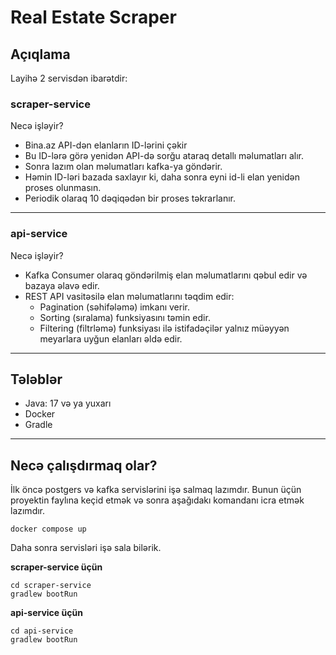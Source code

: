 # Real Estate Scraper

## Açıqlama

Layihə 2 servisdən ibarətdir:

### scraper-service

Necə işləyir?

* Bina.az API-dən elanların ID-lərini çəkir 
* Bu ID-lərə görə yenidən API-də sorğu ataraq detallı məlumatları alır. 
* Sonra lazım olan məlumatları kafka-ya göndərir.
* Həmin ID-ləri bazada saxlayır ki, daha sonra eyni id-li elan yenidən proses olunmasın.
* Periodik olaraq 10 dəqiqədən bir proses təkrarlanır.
---
### api-service

Necə işləyir?

* Kafka Consumer olaraq göndərilmiş elan məlumatlarını qəbul edir və bazaya əlavə edir.
* REST API vasitəsilə elan məlumatlarını təqdim edir:
  * Pagination (səhifələmə) imkanı verir.
  * Sorting (sıralama) funksiyasını təmin edir.
  * Filtering (filtrləmə) funksiyası ilə istifadəçilər yalnız müəyyən meyarlara uyğun elanları əldə edir.

---

## Tələblər

* Java: 17 və ya yuxarı
* Docker
* Gradle

----

## Necə çalışdırmaq olar?

İlk öncə postgers və kafka servislərini işə salmaq lazımdır. 
Bunun üçün proyektin faylına keçid etmək və sonra  aşağıdakı komandanı icra etmək lazımdır.

```
docker compose up
```

Daha sonra servisləri işə sala bilərik.

**scraper-service üçün**

```
cd scraper-service
gradlew bootRun
```

**api-service üçün**

```
cd api-service
gradlew bootRun
```
